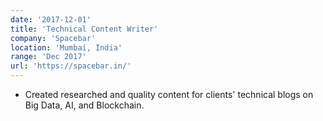 ```yaml
---
date: '2017-12-01'
title: 'Technical Content Writer'
company: 'Spacebar'
location: 'Mumbai, India'
range: 'Dec 2017'
url: 'https://spacebar.in/'
---
```


- Created researched and quality content for clients' technical blogs on Big Data, AI, and Blockchain.
